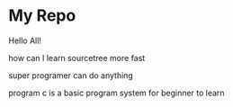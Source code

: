 # My Repo

Hello All!

how can I learn sourcetree more fast

super programer can do anything

program c is a basic program system for beginner to learn


